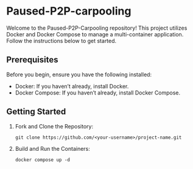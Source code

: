 # Paused-P2P-carpooling
Welcome to the Paused-P2P-Carpooling repository! This project utilizes Docker and Docker Compose to manage a multi-container application. Follow the instructions below to get started.

## Prerequisites
Before you begin, ensure you have the following installed:

- Docker: If you haven’t already, install Docker.
- Docker Compose: If you haven’t already, install Docker Compose.

## Getting Started

1. Fork and Clone the Repository:

   ```
   git clone https://github.com/<your-username>/project-name.git
   ```
2. Build and Run the Containers:

   ```
   docker compose up -d
   ```
